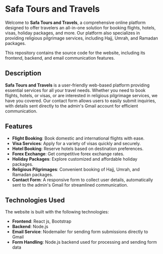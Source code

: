 # Safa Tours and Travels

Welcome to **Safa Tours and Travels**, a comprehensive online platform designed to offer travelers an all-in-one solution for booking flights, hotels, visas, holiday packages, and more. Our platform also specializes in providing religious pilgrimage services, including Hajj, Umrah, and Ramadan packages.

This repository contains the source code for the website, including its frontend, backend, and email communication features.

## Description

**Safa Tours and Travels** is a user-friendly web-based platform providing essential services for all your travel needs. Whether you need to book flights, hotels, or visas, or are interested in religious pilgrimage services, we have you covered. Our contact form allows users to easily submit inquiries, with details sent directly to the admin's Gmail account for efficient communication.

## Features

- **Flight Booking**: Book domestic and international flights with ease.
- **Visa Services**: Apply for a variety of visas quickly and securely.
- **Hotel Booking**: Reserve hotels based on destination preferences.
- **Forex Exchange**: Get competitive forex exchange rates.
- **Holiday Packages**: Explore customized and affordable holiday packages.
- **Religious Pilgrimages**: Convenient booking of Hajj, Umrah, and Ramadan packages.
- **Contact Form**: A responsive form to collect user details, automatically sent to the admin's Gmail for streamlined communication.

## Technologies Used

The website is built with the following technologies:

- **Frontend**: React js, Bootstrap
- **Backend**: Node.js
- **Email Service**: Nodemailer for sending form submissions directly to Gmail
- **Form Handling**: Node.js backend used for processing and sending form data
